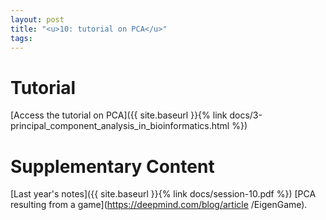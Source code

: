 ```yaml
---
layout: post
title: "<u>10: tutorial on PCA</u>"
tags:
---
```


# Tutorial

[Access the tutorial on PCA]({{ site.baseurl }}{% link docs/3-principal_component_analysis_in_bioinformatics.html %})


# Supplementary Content

[Last year's notes]({{ site.baseurl }}{% link docs/session-10.pdf %})
[PCA resulting from a game](https://deepmind.com/blog/article
/EigenGame).

